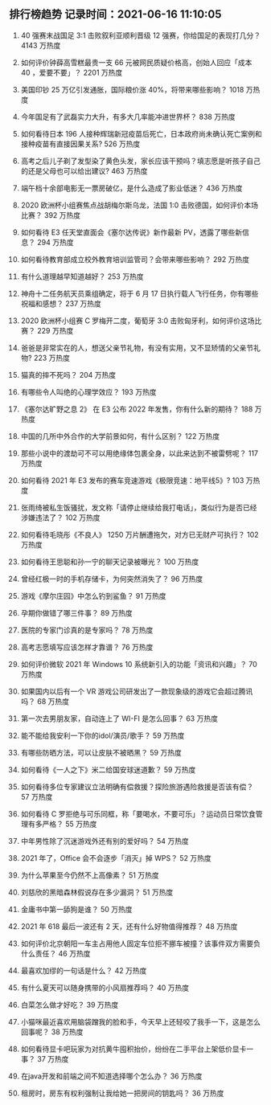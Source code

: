 
## 排行榜趋势 记录时间：2021-06-16 11:10:05
  
  1. 40 强赛末战国足 3:1 击败叙利亚顺利晋级 12 强赛，你给国足的表现打几分？ 4143 万热度
    
  2. 如何评价钟薛高雪糕最贵一支 66 元被网民质疑价格高，创始人回应「成本 40 ，爱要不要」？ 2201 万热度
    
  3. 美国印钞 25 万亿引发通胀，国际粮价涨 40%，将带来哪些影响？ 1018 万热度
    
  4. 今年国足有了武磊实力大升，有多大几率能冲进世界杯？ 838 万热度
    
  5. 如何看待日本 196 人接种辉瑞新冠疫苗后死亡，日本政府尚未确认死亡案例和接种疫苗有直接因果关系? 526 万热度
    
  6. 高考之后儿子剃了发型染了黄色头发，家长应该干预吗？填志愿是听孩子自己的还是父母也可以给出建议? 463 万热度
    
  7. 端午档十余部电影无一票房破亿，是什么造成了影业低迷？ 436 万热度
    
  8. 2020 欧洲杯小组赛焦点战胡梅尔斯乌龙，法国 1:0 击败德国，如何评价本场比赛？ 392 万热度
    
  9. 如何看待 E3 任天堂直面会《塞尔达传说》新作最新 PV，透露了哪些新信息？ 294 万热度
    
  10. 如何看待教育部成立校外教育培训监管司？会带来哪些影响？ 292 万热度
    
  11. 有什么道理越早知道越好？ 253 万热度
    
  12. 神舟十二任务航天员乘组确定，将于 6 月 17 日执行载人飞行任务，你有哪些祝福和感想？ 237 万热度
    
  13. 2020 欧洲杯小组赛 C 罗梅开二度，葡萄牙 3:0 击败匈牙利，如何评价这场比赛？ 229 万热度
    
  14. 爸爸是非常实在的人，想送父亲节礼物，有没有实用，又不显矫情的父亲节礼物? 223 万热度
    
  15. 猫真的摔不死吗？ 204 万热度
    
  16. 有哪些令人叫绝的心理学效应？ 193 万热度
    
  17. 《塞尔达旷野之息 2》 在 E3 公布 2022 年发售，你有什么新的期待？ 188 万热度
    
  18. 中国的几所中外合作的大学前景如何，有什么区别？ 122 万热度
    
  19. 那些小说中的渡劫可不可以用绝缘体包裹全身，以此来达到不被雷劈呢？ 117 万热度
    
  20. 如何看待 2021 年 E3 发布的赛车竞速游戏《极限竞速：地平线5》? 103 万热度
    
  21. 张雨绮被私生饭骚扰，发文称「请停止继续给我打电话」，类似行为是否已经涉嫌违法了？ 102 万热度
    
  22. 如何看待毛晓彤《不良人》 1250 万片酬遭拖欠，对方已无财产可执行？ 102 万热度
    
  23. 如何看待王思聪和孙一宁的聊天记录被曝光？ 100 万热度
    
  24. 曾经红极一时的手机存储卡，为何突然消失了？ 96 万热度
    
  25. 游戏《摩尔庄园》中怎么钓到鲨鱼？ 91 万热度
    
  26. 孕期你做错了哪三件事？ 89 万热度
    
  27. 医院的专家门诊真的是专家吗？ 78 万热度
    
  28. 高考志愿填写应该怎样才靠谱？ 76 万热度
    
  29. 如何评价微软 2021 年 Windows 10 系统新引入的功能「资讯和兴趣」？ 70 万热度
    
  30. 如果国内以后有一个 VR 游戏公司研发出了一款现象级的游戏它会超过腾讯吗？ 68 万热度
    
  31. 第一次去男朋友家，自动连上了 WI-FI 是怎么回事？ 63 万热度
    
  32. 能不能给我安利一下你的idol/演员/歌手？ 59 万热度
    
  33. 有哪些防晒方法，可以让皮肤不被晒黑？ 59 万热度
    
  34. 如何看待《一人之下》米二给国安球迷道歉？ 59 万热度
    
  35. 如何看待多位专家建议立法明确有偿救援？探险旅游遇险救援是否该有偿？ 57 万热度
    
  36. 如何看待 C 罗拒绝与可乐同框，称「要喝水，不要可乐」？运动员日常饮食管理有多严格？ 55 万热度
    
  37. 中年男性除了沉迷游戏外还有别的爱好吗？ 54 万热度
    
  38. 2021 年了，Office 会不会逐步「消灭」掉 WPS？ 52 万热度
    
  39. 为什么苹果至今仍然不上高像素？ 51 万热度
    
  40. 刘慈欣的黑暗森林假说存在多少漏洞？ 51 万热度
    
  41. 金庸书中第一舔狗是谁？ 50 万热度
    
  42. 2021 年 618 最后一波还有 2 天，还有什么好物值得推荐？ 48 万热度
    
  43. 如何评价北京朝阳一车主占用他人固定车位拒不挪车被撞？该事件双方需要负什么责任？ 46 万热度
    
  44. 最喜欢加缪的一句话是什么？ 42 万热度
    
  45. 有什么夏天可以随身携带的小风扇推荐吗？ 40 万热度
    
  46. 白菜怎么做才好吃？ 39 万热度
    
  47. 小猫咪最近喜欢用脑袋蹭我的脸和手，今天早上还轻咬了我手一下，这是怎么回事呢？ 38 万热度
    
  48. 如何看待显卡吧玩家为对抗黄牛囤积抬价，纷纷在二手平台上架低价显卡一事？ 37 万热度
    
  49. 在java开发和前端之间不知道选择哪个怎么办？ 36 万热度
    
  50. 租房时，房东有权利强制让我给她一把房间的钥匙吗？ 36 万热度
    